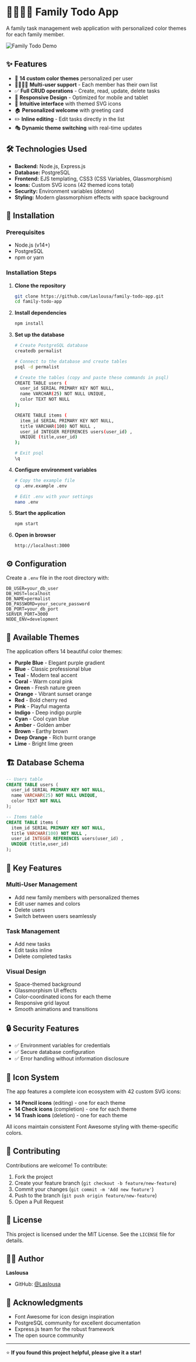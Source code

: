 # 👨‍👩‍👧‍👦 Family Todo App

A family task management web application with personalized color themes for each family member.

![Family Todo Demo](public/images/Screenshot.jpg)

## ✨ Features

- 🎨 **14 custom color themes** personalized per user
- 👨‍👩‍👧‍👦 **Multi-user support** - Each member has their own list
- ✅ **Full CRUD operations** - Create, read, update, delete tasks
- 📱 **Responsive Design** - Optimized for mobile and tablet
- 🎯 **Intuitive interface** with themed SVG icons
- 🏠 **Personalized welcome** with greeting card
- ✏️ **Inline editing** - Edit tasks directly in the list
- 🎭 **Dynamic theme switching** with real-time updates

## 🛠️ Technologies Used

- **Backend:** Node.js, Express.js
- **Database:** PostgreSQL
- **Frontend:** EJS templating, CSS3 (CSS Variables, Glassmorphism)
- **Icons:** Custom SVG icons (42 themed icons total)
- **Security:** Environment variables (dotenv)
- **Styling:** Modern glassmorphism effects with space background

## 🚀 Installation

### Prerequisites
- Node.js (v14+)
- PostgreSQL
- npm or yarn

### Installation Steps

1. **Clone the repository**
   ```bash
   git clone https://github.com/Laslousa/family-todo-app.git
   cd family-todo-app
   ```

2. **Install dependencies**
   ```bash
   npm install
   ```

3. **Set up the database**
   ```bash
   # Create PostgreSQL database
   createdb permalist
   
   # Connect to the database and create tables
   psql -d permalist
   
   # Create the tables (copy and paste these commands in psql)
   CREATE TABLE users (
     user_id SERIAL PRIMARY KEY NOT NULL,
     name VARCHAR(25) NOT NULL UNIQUE,
     color TEXT NOT NULL
   );
   
   CREATE TABLE items (
     item_id SERIAL PRIMARY KEY NOT NULL,
     title VARCHAR(100) NOT NULL ,
     user_id INTEGER REFERENCES users(user_id) ,
     UNIQUE (title,user_id)
   );
   
   # Exit psql
   \q
   ```

4. **Configure environment variables**
   ```bash
   # Copy the example file
   cp .env.example .env
   
   # Edit .env with your settings
   nano .env
   ```

5. **Start the application**
   ```bash
   npm start
   ```

6. **Open in browser**
   ```
   http://localhost:3000
   ```

## ⚙️ Configuration

Create a `.env` file in the root directory with:

```env
DB_USER=your_db_user
DB_HOST=localhost
DB_NAME=permalist
DB_PASSWORD=your_secure_password
DB_PORT=your_db_port
SERVER_PORT=3000
NODE_ENV=development
```

## 🎨 Available Themes

The application offers 14 beautiful color themes:
- **Purple Blue** - Elegant purple gradient
- **Blue** - Classic professional blue
- **Teal** - Modern teal accent
- **Coral** - Warm coral pink
- **Green** - Fresh nature green
- **Orange** - Vibrant sunset orange
- **Red** - Bold cherry red
- **Pink** - Playful magenta
- **Indigo** - Deep indigo purple
- **Cyan** - Cool cyan blue
- **Amber** - Golden amber
- **Brown** - Earthy brown
- **Deep Orange** - Rich burnt orange
- **Lime** - Bright lime green

## 🏗️ Database Schema

```sql
-- Users table
CREATE TABLE users (
  user_id SERIAL PRIMARY KEY NOT NULL,
  name VARCHAR(25) NOT NULL UNIQUE,
  color TEXT NOT NULL
);

-- Items table
CREATE TABLE items (
  item_id SERIAL PRIMARY KEY NOT NULL,
  title VARCHAR(100) NOT NULL ,
  user_id INTEGER REFERENCES users(user_id) ,
  UNIQUE (title,user_id)
);
```

## 📱 Key Features

### Multi-User Management
- Add new family members with personalized themes
- Edit user names and colors
- Delete users 
- Switch between users seamlessly

### Task Management
- Add new tasks
- Edit tasks inline
- Delete completed tasks

### Visual Design
- Space-themed background
- Glassmorphism UI effects
- Color-coordinated icons for each theme
- Responsive grid layout
- Smooth animations and transitions

## 🔒 Security Features

- ✅ Environment variables for credentials
- ✅ Secure database configuration
- ✅ Error handling without information disclosure

## 🎯 Icon System

The app features a complete icon ecosystem with 42 custom SVG icons:
- **14 Pencil icons** (editing) - one for each theme
- **14 Check icons** (completion) - one for each theme  
- **14 Trash icons** (deletion) - one for each theme

All icons maintain consistent Font Awesome styling with theme-specific colors.

## 🤝 Contributing

Contributions are welcome! To contribute:

1. Fork the project
2. Create your feature branch (`git checkout -b feature/new-feature`)
3. Commit your changes (`git commit -m 'Add new feature'`)
4. Push to the branch (`git push origin feature/new-feature`)
5. Open a Pull Request


## 📄 License

This project is licensed under the MIT License. See the `LICENSE` file for details.

## 👨‍💻 Author

**Laslousa**
- GitHub: [@Laslousa](https://github.com/Laslousa)

## 🙏 Acknowledgments

- Font Awesome for icon design inspiration
- PostgreSQL community for excellent documentation
- Express.js team for the robust framework
- The open source community

---

⭐ **If you found this project helpful, please give it a star!**